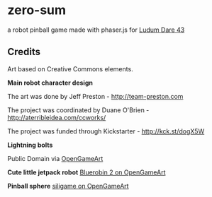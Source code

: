 # zero-sum
a robot pinball game made with phaser.js for [Ludum Dare 43](https://ldjam.com/events/ludum-dare/43)


## Credits

Art based on Creative Commons elements.

**Main robot character design**

The art was done by Jeff Preston - http://team-preston.com

The project was coordinated by Duane O'Brien - http://aterribleidea.com/ccworks/

The project was funded through Kickstarter - http://kck.st/dogX5W

**Lightning bolts**

Public Domain via [OpenGameArt](https://opengameart.org/content/lightning)

**Cute little jetpack robot**
[Bluerobin 2 on OpenGameArt](https://opengameart.org/content/jetpack-robot)

**Pinball sphere**
[siligame on OpenGameArt](https://opengameart.org/content/ball-animation-include-vector-file)